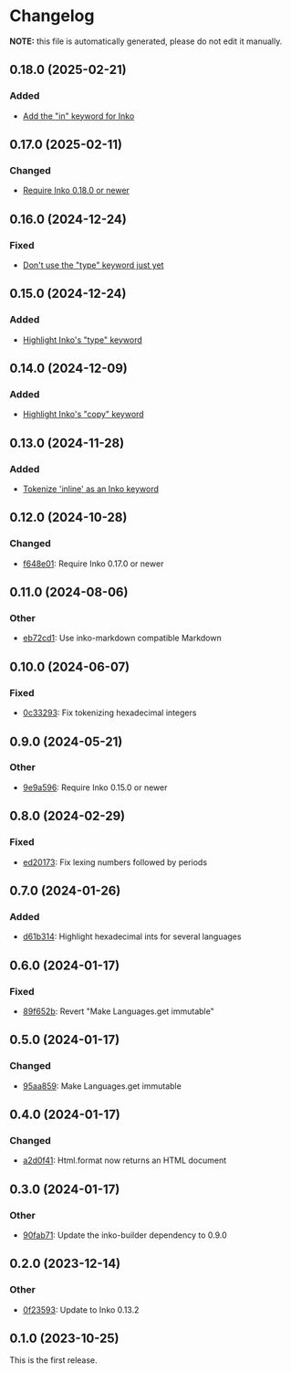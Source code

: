# Changelog

**NOTE:** this file is automatically generated, please do not edit it manually.

## 0.18.0 (2025-02-21)

### Added

- [Add the "in" keyword for Inko](https://github.com/yorickpeterse/inko-syntax/commit/711fb7aca0a6b477a9c297ee54dff5fd703cbd18)

## 0.17.0 (2025-02-11)

### Changed

- [Require Inko 0.18.0 or newer](https://github.com/yorickpeterse/inko-syntax/commit/3dfaf613e79c73a97b9e019650600c139ba98d43)

## 0.16.0 (2024-12-24)

### Fixed

- [Don't use the "type" keyword just yet](https://github.com/yorickpeterse/inko-syntax/commit/93c7b381c644659acdce27381a8cb0074ee39e64)

## 0.15.0 (2024-12-24)

### Added

- [Highlight Inko's "type" keyword](https://github.com/yorickpeterse/inko-syntax/commit/a8db838f11b93d8af1ec51c54c902af6cf5eaace)

## 0.14.0 (2024-12-09)

### Added

- [Highlight Inko's "copy" keyword](https://github.com/yorickpeterse/inko-syntax/commit/4639f9b239f6001b883c7b0361aa49daa25bcd92)

## 0.13.0 (2024-11-28)

### Added

- [Tokenize 'inline' as an Inko keyword](https://github.com/yorickpeterse/inko-syntax/commit/c2a2eed6ba3e48f50a40619bfc8b97ac111d754f)

## 0.12.0 (2024-10-28)

### Changed

- [f648e01](https://github.com/yorickpeterse/inko-syntax/commit/f648e01266298b7509e9359a3c2cb71bc64e22da): Require Inko 0.17.0 or newer

## 0.11.0 (2024-08-06)

### Other

- [eb72cd1](https://github.com/yorickpeterse/inko-syntax/commit/eb72cd11e14f1e887e123827dbbbe14116cca751): Use inko-markdown compatible Markdown

## 0.10.0 (2024-06-07)

### Fixed

- [0c33293](https://github.com/yorickpeterse/inko-syntax/commit/0c332931648ef8f8f83cecdaca9a77aa5f5d4643): Fix tokenizing hexadecimal integers

## 0.9.0 (2024-05-21)

### Other

- [9e9a596](https://github.com/yorickpeterse/inko-syntax/commit/9e9a596726b77b0571166d4d813e321c509934f8): Require Inko 0.15.0 or newer

## 0.8.0 (2024-02-29)

### Fixed

- [ed20173](https://github.com/yorickpeterse/inko-syntax/commit/ed2017378b3e7b28832dcc1697621543d72304a5): Fix lexing numbers followed by periods

## 0.7.0 (2024-01-26)

### Added

- [d61b314](https://github.com/yorickpeterse/inko-syntax/commit/d61b3144715b5a3f36160d1909a16eb695941261): Highlight hexadecimal ints for several languages

## 0.6.0 (2024-01-17)

### Fixed

- [89f652b](https://github.com/yorickpeterse/inko-syntax/commit/89f652b61619423e53654ba56679c8cc040a0fc4): Revert "Make Languages.get immutable"

## 0.5.0 (2024-01-17)

### Changed

- [95aa859](https://github.com/yorickpeterse/inko-syntax/commit/95aa859c42b961b88e2152826b4af5c34fed5c54): Make Languages.get immutable

## 0.4.0 (2024-01-17)

### Changed

- [a2d0f41](https://github.com/yorickpeterse/inko-syntax/commit/a2d0f41c75ba0a1fcfaf45680111d7927d935a61): Html.format now returns an HTML document

## 0.3.0 (2024-01-17)

### Other

- [90fab71](https://github.com/yorickpeterse/inko-syntax/commit/90fab715c6b1dedaf399153e1cf104a67ad7b886): Update the inko-builder dependency to 0.9.0

## 0.2.0 (2023-12-14)

### Other

- [0f23593](https://github.com/yorickpeterse/inko-syntax/commit/0f23593a1ffa602226caec5d70d54e032c6b168b): Update to Inko 0.13.2

## 0.1.0 (2023-10-25)

This is the first release.
